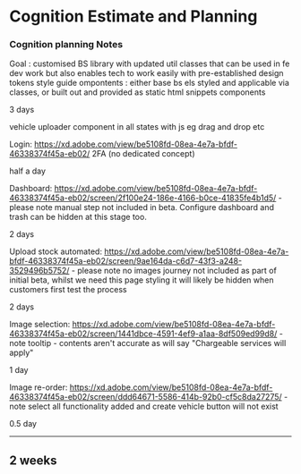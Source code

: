 # Cognition Estimate and Planning

### Cognition planning Notes

Goal :
customised BS library with updated util classes that can be used in fe dev work but also enables tech to work easily with pre-established design tokens
style guide ompontents : either base bs els styled and applicable via classes, or built out and provided as static html snippets
components

3 days

vehicle uploader component in all states with js eg drag and drop etc

Login: https://xd.adobe.com/view/be5108fd-08ea-4e7a-bfdf-46338374f45a-eb02/
2FA (no dedicated concept)

half a day

Dashboard: https://xd.adobe.com/view/be5108fd-08ea-4e7a-bfdf-46338374f45a-eb02/screen/2f100e24-186e-4166-b0ce-41835fe4b1d5/ - please note manual step not included in beta. Configure dashboard and trash can be hidden at this stage too.

2 days

Upload stock automated: https://xd.adobe.com/view/be5108fd-08ea-4e7a-bfdf-46338374f45a-eb02/screen/9ae164da-c6d7-43f3-a248-3529496b5752/ - please note no images journey not included as part of initial beta, whilst we need this page styling it will likely be hidden when customers first test the process

2 days

Image selection: https://xd.adobe.com/view/be5108fd-08ea-4e7a-bfdf-46338374f45a-eb02/screen/1441dbce-4591-4ef9-a1aa-8df509ed99d8/ - note tooltip - contents aren't accurate as will say "Chargeable services will apply"

1 day

Image re-order: https://xd.adobe.com/view/be5108fd-08ea-4e7a-bfdf-46338374f45a-eb02/screen/ddd64671-5586-414b-92b0-cf5c8da27275/ - note select all functionality added and create vehicle button will not exist

0.5 day

------
2 weeks
------
